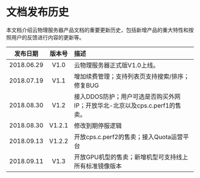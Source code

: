 # 文档发布历史

本文档介绍云物理服务器产品文档的重要更新历史，包括新增产品的重大特性和按照用户的反馈进行内容的更新等。

|**发布日期**|**版本号**|**描述**|
|:--:|:--:|:--|
|2018.06.29|V1.0|云物理服务器正式版V1.0上线。|
|2018.07.19|V1.1|增加续费管理；支持列表页支持搜索/排序；修复BUG|
|2018.08.30|V1.2|接入DDOS防护；用户可选是否购买外网IP；开放华北-北京以及cps.c.perf1的售卖。|
|2018.08.30|V1.2.1|修改到期停服逻辑|
|2018.09.13|V1.2.2|开放cps.c.perf2的售卖；接入Quota运营平台|
|2018.09.11|V1.3|开放GPU机型的售卖；新增机型可支持线上所有标准镜像版本|
